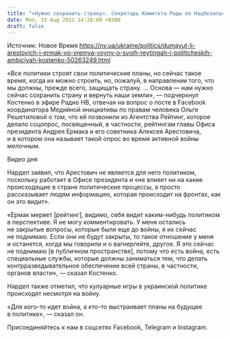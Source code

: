 ```yaml
---
title: "«Нужно сохранить страну». Секретарь Комитета Рады по Нацбезопасности о попытках выяснить рейтинги Арестовича и Ермака"
date: Mon, 15 Aug 2022 14:28:00 +0300
draft: false
---
```

Источник: Новое Время https://nv.ua/ukraine/politics/dumayut-li-arestovich-i-ermak-vo-vremya-voyny-o-svoih-reytingah-i-politicheskih-ambiciyah-kostenko-50263249.html


«Все политики строят свои политические планы, но сейчас такое время, когда их можно строить, но, пожалуй, в направлении того, что мы должны, прежде всего, защищать страну. … Основа — нам нужно сейчас сохранить страну и вернуть наши земли», — подчеркнул Костенко в эфире Радио НВ, отвечая на вопрос о посте в Facebook координатора Медийной инициативы по правам человека Ольге Решетиловой о том, что ей позвонили из Агентства Рейтинг, которое делало соцопрос, посвященный, в частности, рейтингам главы Офиса президента Андрея Ермака и его советника Алексея Арестовича, и в котором она называет такой опрос во время активной войны мелочным.

 Видео дня   

Нардеп заявил, что Арестович не является для него политиком, поскольку работает в Офисе президента и «не влияет ни на какие происходящие в стране политические процессы, а просто рассказывает людям информацию, которая происходит на фронтах, как он это видит».

«Ермак меряет [рейтинг], видимо, себя видит каким-нибудь политиком в перспективе. Я не могу комментировать. У меня остались не закрытые вопросы, которые были еще до войны, я их сейчас не поднимаю. Если они не будут закрыты, то такое отношение у меня и останется, когда мы говорили и о вагнергейте, другое. Я это сейчас не поднимаю [в публичном пространстве], потому что есть война, есть специальные службы, которые должны заниматься тем, что делать контрразведывательное обеспечение всей страны, в частности, органов власти», — сказал Костенко.

Нардеп также отметил, что кулуарные игры в украинской политике происходят несмотря на войну.

«Для кого-то идет война, а кто-то выстраивает планы на будущее в политике», — сказал он.

Присоединяйтесь к нам в соцсетях Facebook, Telegram и Instagram.
